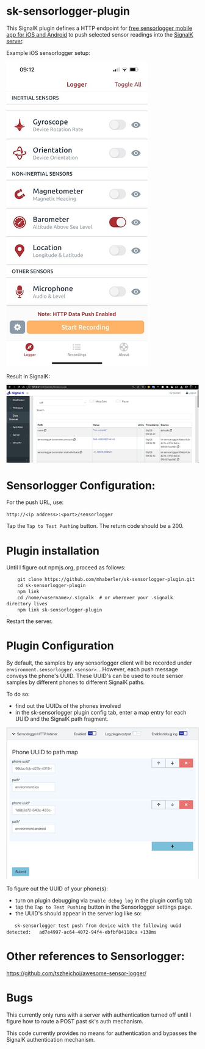 # sk-sensorlogger-plugin

This SignalK plugin defines a HTTP endpoint for
[free sensorlogger mobile app for iOS and Android](https://www.tszheichoi.com/sensorlogger) 
to push selected sensor readings into the [SignalK server](https://github.com/SignalK/signalk-server).

Example iOS sensorlogger setup:

![sensorlogger setup](img/sensorlogger.jpg)

Result in SignalK:

![data browser](img/sk.png)


# Sensorlogger Configuration:

For the push URL, use:

`http://<ip address>:<port>/sensorlogger`

Tap the `Tap to Test Pushing` button. The return code should be a 200.

# Plugin installation

Until I figure out npmjs.org, proceed as follows:

```
    git clone https://github.com/mhaberler/sk-sensorlogger-plugin.git 
    cd sk-sensorlogger-plugin
    npm link
    cd /home/<username>/.signalk  # or wherever your .signalk directory lives
    npm link sk-sensorlogger-plugin
```
Restart the server.

# Plugin Configuration

By default, the samples by any sensorlogger client will be recorded under `environment.sensorlogger.<sensor>.`.
However, each push message conveys the phone's UUID. These UUID's can be used to route sensor samples by different phones to different SignalK paths.

To do so:
- find out the UUIDs of the phones involved
- in the sk-sensorlogger plugin config tab, enter a map entry for each UUID and the SignalK path fragment.

![config tab](img/config.png)

To figure out the UUID of your phone(s):
- turn on plugin debugging via `Enable debug log` in the plugin config tab
- tap the `Tap to Test Pushing` button in the Sensorlogger settings page.
- the UUID's should appear in the server log like so:

`   sk-sensorlogger test push from device with the following uuid detected:   ad7e4997-ac64-4072-94f4-ebfbf84118ca +138ms`

# Other references to Sensorlogger:

https://github.com/tszheichoi/awesome-sensor-logger/

# Bugs

This currently only runs with a server with authentication turned off until I figure how to route a POST past sk's auth mechanism.

This code currently provides no means for authentication and bypasses 
the SignalK authentication mechanism.